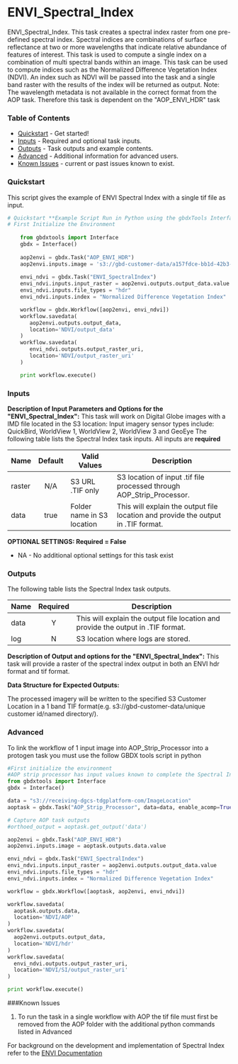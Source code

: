 # ENVI_Spectral_Index

ENVI_Spectral_Index. This task creates a spectral index raster from one pre-defined spectral index. Spectral indices are combinations of surface reflectance at two or more wavelengths that indicate relative abundance of features of interest. This task is used to compute a single index on a combination of multi spectral bands within an image. This task can be used to compute indices such as the Normalized Difference Vegetation Index (NDVI). An index such as NDVI will be passed into the task and a single band raster with the results of the index will be returned as output.
Note:  The wavelength metadata is not available in the correct format from the AOP task. Therefore this task is dependent on the "AOP_ENVI_HDR" task  

### Table of Contents
 * [Quickstart](#quickstart) - Get started!
 * [Inputs](#inputs) - Required and optional task inputs.
 * [Outputs](#outputs) - Task outputs and example contents.
 * [Advanced](#advanced) - Additional information for advanced users.
 * [Known Issues](#known-issues) - current or past issues known to exist.

### Quickstart

This script gives the example of ENVI Spectral Index with a single tif file as input. 

```python
# Quickstart **Example Script Run in Python using the gbdxTools InterfaceExample producing a single band vegetation mask from a tif file.
# First Initialize the Environment
	
    from gbdxtools import Interface
    gbdx = Interface()
    
    aop2envi = gbdx.Task("AOP_ENVI_HDR")
    aop2envi.inputs.image = 's3://gbd-customer-data/a157fdce-bb1d-42b3-96a9-66942896a787/denver_aop'
    
	envi_ndvi = gbdx.Task("ENVI_SpectralIndex")
    envi_ndvi.inputs.input_raster = aop2envi.outputs.output_data.value
    envi_ndvi.inputs.file_types = "hdr"
    envi_ndvi.inputs.index = "Normalized Difference Vegetation Index"

    workflow = gbdx.Workflow([aop2envi, envi_ndvi])
    workflow.savedata(
       aop2envi.outputs.output_data,
       location='NDVI/output_data'
    )
    workflow.savedata(
       envi_ndvi.outputs.output_raster_uri,
       location='NDVI/output_raster_uri'
    )

    print workflow.execute()
```
	
### Inputs	
**Description of Input Parameters and Options for the "ENVI_Spectral_Index":**
This task will work on Digital Globe images with a IMD file located in the S3 location: 
Input imagery sensor types include: QuickBird, WorldView 1, WorldView 2, WorldView 3 and GeoEye
The following table lists the Spectral Index task inputs.
All inputs are **required**

Name                     |       Default         |        Valid Values             |   Description
-------------------------|:---------------------:|---------------------------------|-----------------
raster                   |          N/A          | S3 URL   .TIF only              | S3 location of input .tif file processed through AOP_Strip_Processor.
data                     |         true          | Folder name in S3 location      | This will explain the output file location and provide the output in .TIF format.

**OPTIONAL SETTINGS: Required = False**

* NA - No additional optional settings for this task exist


### Outputs

The following table lists the Spectral Index task outputs.

Name | Required |   Description
-----|:--------:|-----------------
data |     Y    | This will explain the output file location and provide the output in .TIF format.
log  |     N    | S3 location where logs are stored.


**Description of Output and options for the "ENVI_Spectral_Index":**
This task will provide a raster of the spectral index output in both an ENVI hdr format and tif format. 

**Data Structure for Expected Outputs:**

The processed imagery will be written to the specified S3 Customer Location in a 1 band TIF format(e.g.  s3://gbd-customer-data/unique customer id/named directory/). 

### Advanced
To link the workflow of 1 input image into AOP_Strip_Processor into a protogen task you must use the follow GBDX tools script in python

```python
#First initialize the environment 
#AOP strip processor has input values known to complete the Spectral Index task
from gbdxtools import Interface
gbdx = Interface()

data = "s3://receiving-dgcs-tdgplatform-com/ImageLocation"
aoptask = gbdx.Task("AOP_Strip_Processor", data=data, enable_acomp=True, enable_pansharpen=False, enable_dra=False, bands='MS')

# Capture AOP task outputs 
#orthoed_output = aoptask.get_output('data')

aop2envi = gbdx.Task("AOP_ENVI_HDR")
aop2envi.inputs.image = aoptask.outputs.data.value

envi_ndvi = gbdx.Task("ENVI_SpectralIndex")
envi_ndvi.inputs.input_raster = aop2envi.outputs.output_data.value
envi_ndvi.inputs.file_types = "hdr"
envi_ndvi.inputs.index = "Normalized Difference Vegetation Index"

workflow = gbdx.Workflow([aoptask, aop2envi, envi_ndvi])

workflow.savedata(
  aoptask.outputs.data,
  location='NDVI/AOP'
)
workflow.savedata(
  aop2envi.outputs.output_data,
  location='NDVI/hdr'
)
workflow.savedata(
  envi_ndvi.outputs.output_raster_uri,
  location='NDVI/SI/output_raster_uri'
)

print workflow.execute()

```

 

###Known Issues
1) To run the task in a single workflow with AOP the tif file must first be removed from the AOP folder with the additional python commands listed in Advanced


For background on the development and implementation of Spectral Index refer to the [ENVI Documentation](https://www.harrisgeospatial.com/docs/spectralindices.html)

